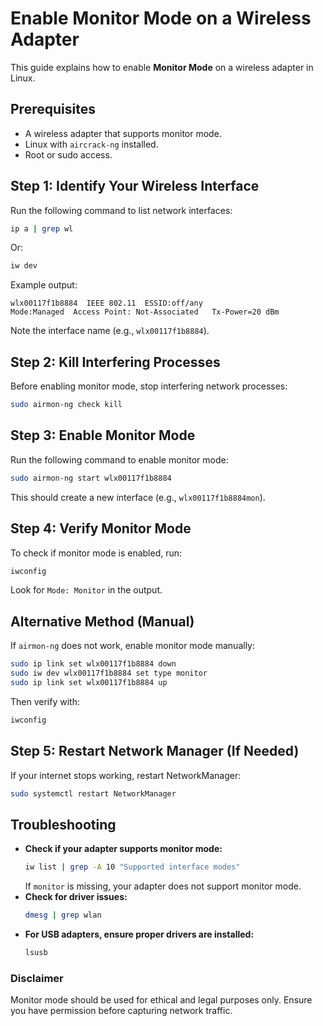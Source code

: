 # Enable Monitor Mode on a Wireless Adapter

This guide explains how to enable **Monitor Mode** on a wireless adapter in Linux.

## Prerequisites
- A wireless adapter that supports monitor mode.
- Linux with `aircrack-ng` installed.
- Root or sudo access.

## Step 1: Identify Your Wireless Interface
Run the following command to list network interfaces:
```bash
ip a | grep wl
```
Or:
```bash
iw dev
```
Example output:
```
wlx00117f1b8884  IEEE 802.11  ESSID:off/any  
Mode:Managed  Access Point: Not-Associated   Tx-Power=20 dBm   
```
Note the interface name (e.g., `wlx00117f1b8884`).

## Step 2: Kill Interfering Processes
Before enabling monitor mode, stop interfering network processes:
```bash
sudo airmon-ng check kill
```

## Step 3: Enable Monitor Mode
Run the following command to enable monitor mode:
```bash
sudo airmon-ng start wlx00117f1b8884
```
This should create a new interface (e.g., `wlx00117f1b8884mon`).

## Step 4: Verify Monitor Mode
To check if monitor mode is enabled, run:
```bash
iwconfig
```
Look for `Mode: Monitor` in the output.

## Alternative Method (Manual)
If `airmon-ng` does not work, enable monitor mode manually:
```bash
sudo ip link set wlx00117f1b8884 down
sudo iw dev wlx00117f1b8884 set type monitor
sudo ip link set wlx00117f1b8884 up
```
Then verify with:
```bash
iwconfig
```

## Step 5: Restart Network Manager (If Needed)
If your internet stops working, restart NetworkManager:
```bash
sudo systemctl restart NetworkManager
```

## Troubleshooting
- **Check if your adapter supports monitor mode:**
  ```bash
  iw list | grep -A 10 "Supported interface modes"
  ```
  If `monitor` is missing, your adapter does not support monitor mode.
- **Check for driver issues:**
  ```bash
  dmesg | grep wlan
  ```
- **For USB adapters, ensure proper drivers are installed:**
  ```bash
  lsusb
  ```


### Disclaimer
Monitor mode should be used for ethical and legal purposes only. Ensure you have permission before capturing network traffic.


